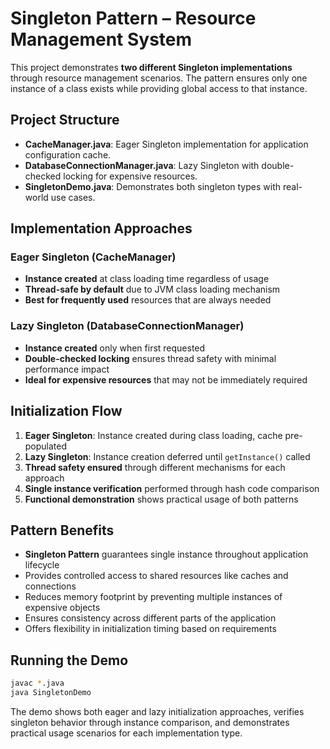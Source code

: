 # **Singleton Pattern – Resource Management System**

This project demonstrates **two different Singleton implementations** through resource management scenarios. The pattern ensures only one instance of a class exists while providing global access to that instance.

## **Project Structure**
* **CacheManager.java**: Eager Singleton implementation for application configuration cache.
* **DatabaseConnectionManager.java**: Lazy Singleton with double-checked locking for expensive resources.
* **SingletonDemo.java**: Demonstrates both singleton types with real-world use cases.

## **Implementation Approaches**

### **Eager Singleton (CacheManager)**
- **Instance created** at class loading time regardless of usage
- **Thread-safe by default** due to JVM class loading mechanism
- **Best for frequently used** resources that are always needed

### **Lazy Singleton (DatabaseConnectionManager)**
- **Instance created** only when first requested
- **Double-checked locking** ensures thread safety with minimal performance impact
- **Ideal for expensive resources** that may not be immediately required

## **Initialization Flow**
1. **Eager Singleton**: Instance created during class loading, cache pre-populated
2. **Lazy Singleton**: Instance creation deferred until `getInstance()` called
3. **Thread safety ensured** through different mechanisms for each approach
4. **Single instance verification** performed through hash code comparison
5. **Functional demonstration** shows practical usage of both patterns

## **Pattern Benefits**
* **Singleton Pattern** guarantees single instance throughout application lifecycle
* Provides controlled access to shared resources like caches and connections
* Reduces memory footprint by preventing multiple instances of expensive objects
* Ensures consistency across different parts of the application
* Offers flexibility in initialization timing based on requirements

## **Running the Demo**
```bash
javac *.java
java SingletonDemo
```

The demo shows both eager and lazy initialization approaches, verifies singleton behavior through instance comparison, and demonstrates practical usage scenarios for each implementation type.